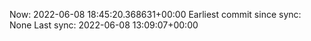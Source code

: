 Now: 2022-06-08 18:45:20.368631+00:00 Earliest commit since sync: None Last sync: 2022-06-08 13:09:07+00:00
